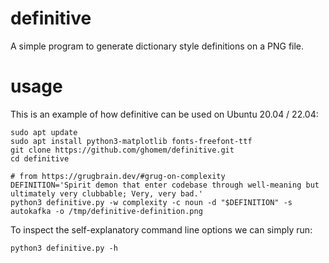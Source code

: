 # definitive
A simple program to generate dictionary style definitions on a PNG file.

# usage

This is an example of how definitive can be used on Ubuntu 20.04 / 22.04:
```
sudo apt update
sudo apt install python3-matplotlib fonts-freefont-ttf
git clone https://github.com/ghomem/definitive.git
cd definitive

# from https://grugbrain.dev/#grug-on-complexity
DEFINITION='Spirit demon that enter codebase through well-meaning but ultimately very clubbable; Very, very bad.'
python3 definitive.py -w complexity -c noun -d "$DEFINITION" -s autokafka -o /tmp/definitive-definition.png
```

To inspect the self-explanatory command line options we can simply run:
```
python3 definitive.py -h
```
